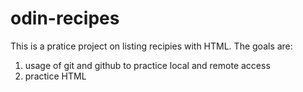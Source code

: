 # odin-recipes

This is a pratice project on listing recipies with HTML. The goals are:

1. usage of git and github to practice local and remote access
2. practice HTML